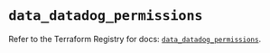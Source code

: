 # `data_datadog_permissions`

Refer to the Terraform Registry for docs: [`data_datadog_permissions`](https://registry.terraform.io/providers/datadog/datadog/3.52.1/docs/data-sources/permissions).
